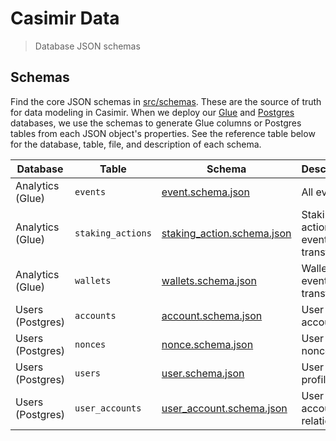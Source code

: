# Casimir Data

> Database JSON schemas

## Schemas

Find the core JSON schemas in [src/schemas](src/schemas). These are the source of truth for data modeling in Casimir. When we deploy our [Glue](https://docs.aws.amazon.com/glue/latest/dg/define-database.html) and [Postgres](https://www.postgresql.org/docs/) databases, we use the schemas to generate Glue columns or Postgres tables from each JSON object's properties. See the reference table below for the database, table, file, and description of each schema.

| Database | Table | Schema | Description |
| --- | --- | --- | --- |
| Analytics (Glue) | `events` | [event.schema.json](src/schemas/event.schema.json) | All events |
| Analytics (Glue) | `staking_actions` | [staking_action.schema.json](src/schemas/staking_action.schema.json) | Staking action event transforms |
| Analytics (Glue) | `wallets` | [wallets.schema.json](src/schemas/wallets.schema.json) | Wallet event transforms |
| Users (Postgres) | `accounts` | [account.schema.json](src/schemas/account.schema.json) | User accounts |
| Users (Postgres) | `nonces` | [nonce.schema.json](src/schemas/nonce.schema.json) | User auth nonces |
| Users (Postgres) | `users` | [user.schema.json](src/schemas/user.schema.json) | User profiles |
| Users (Postgres) | `user_accounts` | [user_account.schema.json](src/schemas/user_account.schema.json) | User account relations |

